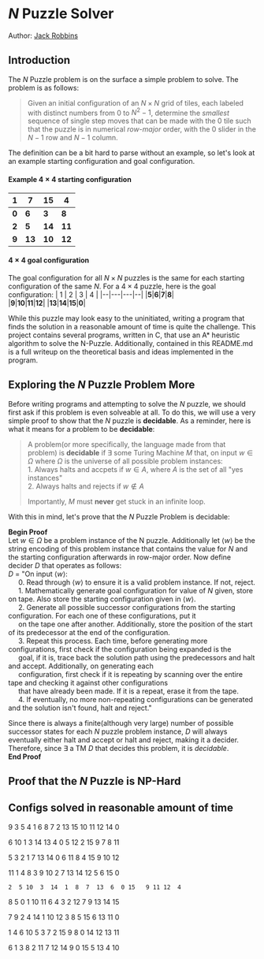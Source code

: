 # $N$ Puzzle Solver
Author: [Jack Robbins](https://www.github.com/jackr276)

## Introduction
The $N$ Puzzle problem is on the surface a simple problem to solve. The problem is as follows:
> Given an initial configuration of an $N\times N$ grid of tiles, each labeled with distinct numbers from $0$ to $N^2 - 1$, determine the *smallest* sequence of single step moves that can be made with the $0$ tile such that the puzzle is in numerical *row-major* order, with the 0 slider in the $N-1$ row and $N-1$ column.

The definition can be a bit hard to parse without an example, so let's look at an example starting configuration and goal configuration.

#### Example $4 \times 4$ starting configuration
| 1 | 7 | 15 | 4 |
|--|---|---|--|
|**0**|**6**|**3**|**8**|  
|**2**|**5**|**14**|**11**|
|**9**|**13**|**10**|**12**|

#### $4 \times 4$ goal configuration
The goal configuration for all $N \times N$ puzzles is the same for each starting configuration of the same $N$. For a $4 \times 4$ puzzle, here is the goal configuration:
| 1 | 2 | 3 | 4 |
|--|---|---|--|
|**5**|**6**|**7**|**8**|  
|**9**|**10**|**11**|**12**|
|**13**|**14**|**15**|**0**|

While this puzzle may look easy to the uninitiated, writing a program that finds the solution in a reasonable amount of time is quite the challenge. This project contains several programs, written in C, that use an A* heuristic algorithm to solve the N-Puzzle. Additionally, contained in this README.md is a full writeup on the theoretical basis and ideas implemented in the program.

## Exploring the $N$ Puzzle Problem More
Before writing programs and attempting to solve the $N$ puzzle, we should first ask if this problem is even solveable at all. To do this, we will use a very simple proof to show that the $N$ puzzle is **decidable**. As a reminder, here is what it means for a problem to be **decidable**:
> A problem(or more specifically, the language made from that problem) is **decidable** if $\exists$ some Turing Machine $M$ that, on input $w \in \Omega$ where $\Omega$ is the universe of all possible problem instances:   
>      1. Always halts and accpets if $w \in A$, where $A$ is the set of all "yes instances"   
>      2. Always halts and rejects if $w \notin A$
>         
> Importantly, $M$ must **never** get stuck in an infinite loop.       

With this in mind, let's prove that the $N$ Puzzle Problem is decidable:

**Begin Proof**     
Let $w \in \Omega$ be a problem instance of the N puzzle. Additionally let $\langle w \rangle$ be the string encoding of this problem instance that contains the value for $N$ and the starting configuration afterwards in row-major order.
Now define decider $D$ that operates as follows:     
$D$ = "On input $\langle w \rangle$:   
$\quad$ 0. Read through $\langle w \rangle$ to ensure it is a valid problem instance. If not, reject.   
$\quad$ 1. Mathematically generate goal configuration for value of $N$ given, store on tape. Also store the starting configuration given in $\langle w \rangle$.      
$\quad$ 2. Generate all possible successor configurations from the starting configuration. For each one of these configurations, put it     
$\quad$    on the tape one after another. Additionally, store the position of the start of its predecessor at the end of the configuration.     
$\quad$ 3. Repeat this process. Each time, before generating more configurations, first check if the configuration being expanded is the    
$\quad$   goal, if it is, trace back the solution path using the predecessors and halt and accept. Additionally, on generating each           
$\quad$   configuration, first check if it is repeating by scanning over the entire tape and checking it against other configurations        
$\quad$   that have already been made. If it is a repeat, erase it from the tape.    
$\quad$ 4. If eventually, no more non-repeating configurations can be generated and the solution isn't found, halt and reject."   

Since there is always a finite(although very large) number of possible successor states for each $N$ puzzle problem instance, $D$ will always eventually either halt and accept or halt and reject, making it a decider. Therefore, since $\exists$ a TM $D$ that decides this problem, it is *decidable*.   
**End Proof**
  


## Proof that the $N$ Puzzle is NP-Hard

## Configs solved in reasonable amount of time
 9  3  5  4   1  6  8  7   2 13 15 10  11 12 14  0   
 
  6 10  1  3  14 13  4  0   5 12  2 15   9  7  8 11  
  
   5  3  2  1   7 13 14  0   6 11  8  4  15  9 10 12    
   
   11  1  4  8   3  9 10  2   7 13 14 12   5  6 15  0   
   
    2  5 10  3  14  1  8  7  13  6  0 15   9 11 12  4  
    
 8  5  0  1  10 11  6  4  3  2 12  7 9 13 14 15  

  7  9  2  4  14  1 10 12   3  8  5 15   6 13 11  0   

   1  4  6 10   5  3  7  2  15  9  8  0  14 12 13 11   
    
6  1  3  8 2 11  7 12 14  9  0 15 5 13  4 10 
